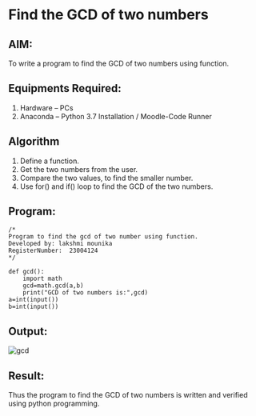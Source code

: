 # Find the GCD of two numbers

## AIM:
To write a program to find the GCD of two numbers using function.

## Equipments Required:
1. Hardware – PCs
2. Anaconda – Python 3.7 Installation / Moodle-Code Runner

## Algorithm
1. Define a function.
2. Get the two numbers from the user.
3. Compare the two values, to find the smaller number.
4. Use for() and if() loop to find the GCD of the two numbers.

## Program:
```
/*
Program to find the gcd of two number using function.
Developed by: lakshmi mounika
RegisterNumber:  23004124
*/

def gcd():
    import math
    gcd=math.gcd(a,b)
    print("GCD of two numbers is:",gcd)
a=int(input())
b=int(input())
```

## Output:
![gcd](https://github.com/mounika2005/GCD-of-two-numbers/assets/145633112/0b56e961-8770-4c6c-adaf-cbfdc8941822)



## Result:
Thus the program to find the GCD of two numbers is written and verified using python programming.
